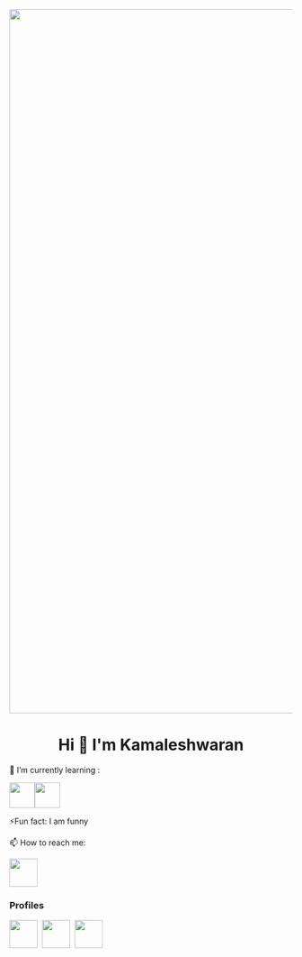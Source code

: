 
<img align="center" src="https://vipestudio.com/wp-content/uploads/2020/06/SuperMario.gif" width="1250">
<h1 align="center"> Hi 👋 I'm Kamaleshwaran</h1>





🌱 I’m currently learning :

<img src="https://img.icons8.com/external-flaticons-flat-flat-icons/1x/external-java-computer-programming-flaticons-flat-flat-icons.png" width=45><img src="https://img.icons8.com/fluency/256/c-plus-plus-logo.png" width=45>


⚡Fun fact: I am funny

📫 How to reach me:

<a href="mailto:shankarkamal52@gmail.com"> 
<img src="https://img.icons8.com/bubbles/1x/gmail-new.png"width="50"></a><br>
<h3> Profiles</h3>
<a href="https://www.linkedin.com/in/kamaleshwaran-s-21654224b">
<img src="https://img.icons8.com/external-justicon-lineal-color-justicon/256/external-linkedin-social-media-justicon-lineal-color-justicon.png" width="50"></a>&nbsp

<a href="https://www.facebook.com/kamaleshwaran.shankar?mibextid=ZbWKwL ">
<img src="https://img.icons8.com/external-justicon-lineal-color-justicon/256/external-facebook-social-media-justicon-lineal-color-justicon.png" width="50"></a>&nbsp

<a href="https://twitter.com/Kamaleshwaran_3?t=jk3FaXFUiVZtsazx_Y_v_A&s=09">
<img src="https://img.icons8.com/external-justicon-lineal-color-justicon/256/external-twitter-social-media-justicon-lineal-color-justicon.png" width="50"></a>
